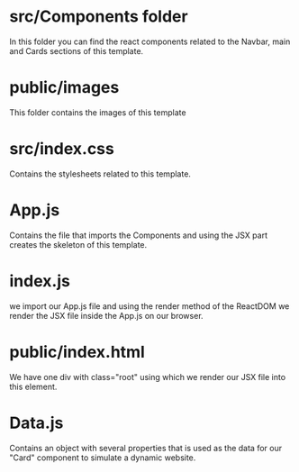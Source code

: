 # src/Components folder
In this folder you can find the react components related to the Navbar, main and Cards sections of this template.

# public/images
This folder contains the images of this template

# src/index.css
Contains the stylesheets related to this template.

# App.js
Contains the file that imports the Components and using the JSX part creates the skeleton of this template. 

# index.js
we import our App.js file and using the render method of the ReactDOM we render the JSX file inside the App.js on our browser.

# public/index.html
We have one div with class="root" using which we render our JSX file into this element.

# Data.js
Contains an object with several properties that is used as the data for our "Card" component to simulate a dynamic website.
